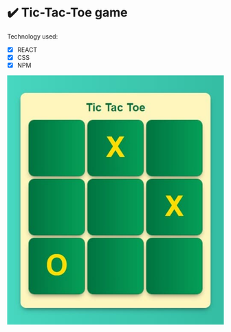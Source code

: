 # :heavy_check_mark: Tic-Tac-Toe game

Technology used:
- [x] REACT
- [x] CSS
- [x] NPM

<a href="https://iamgalexing.github.io/game-tic-tac-toe/" target="_blank"><img src="https://github.com/IamGalexing/game-tic-tac-toe/blob/master/public/game-screen.jpg" alt="screenshot of the main page of project"/></a>

